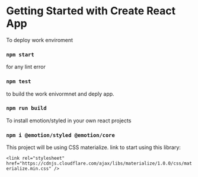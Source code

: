 # Getting Started with Create React App

To deploy work enviroment

### `npm start`

for any lint error

### `npm test`

to build the work enivormnet and deply app.

### `npm run build`

To install emotion/styled in your own react projects

### `npm i @emotion/styled @emotion/core`

This project will be using CSS materialize. link to start using this library:

`<link rel="stylesheet" href="https://cdnjs.cloudflare.com/ajax/libs/materialize/1.0.0/css/materialize.min.css" />`
